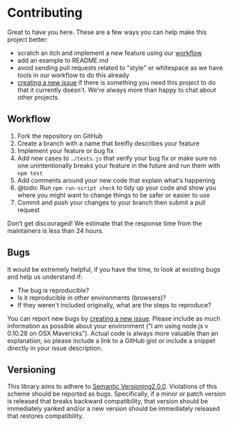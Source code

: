 # Contributing

Great to have you here. These are a few ways you can help make this project better:

- scratch an itch and implement a new feature using our [workflow](#workflow)
- add an example to README.md
- avoid sending pull requests related to "style" or whitespace as we have
  tools in our workflow to do this already
- [creating a new issue](http://github.com/imlucas/mongodb-log/issues)
  if there is something you need this project to do that it currently doesn't.
  We're always more than happy to chat about other projects.

## Workflow

1. Fork the repository on GitHub
1. Create a branch with a name that breifly describes your feature
1. Implement your feature or bug fix
1. Add new cases to `./tests.js` that verify your bug fix or make sure no one
   unintentionally breaks your feature in the future and run them with `npm test`
1. Add comments around your new code that explain what's happening
1. @todo: Run `npm run-script check` to tidy up your code and show you where you
   might want to change things to be safer or easier to use
1. Commit and push your changes to your branch then submit a pull request

Don’t get discouraged! We estimate that the response time from the
maintainers is less than 24 hours.

## Bugs

It would be extremely helpful, if you have the time, to
look at existing bugs and help us understand if:

* The bug is reproducible?
* Is it reproducible in other environments (browsers)?
* If they weren't included originally, what are the steps to reproduce?

You can report new bugs by
[creating a new issue](http://github.com/imlucas/mongodb-log/issues).
Please include as much information as possible about your environment
("I am using node.js v 0.10.28 on OSX Mavericks").  Actual code is always
more valuable than an explanation, so please include a link to a GitHub
gist or include a snippet directly in your issue description.

## Versioning

This library aims to adhere to [Semantic Versioning2.0.0](http://semver.org/).
Violations of this scheme should be reported as bugs. Specifically, if a
minor or patch version is released that breaks backward compatibility,
that version should be immediately yanked and/or a new version should be
immediately released that restores compatibility.
